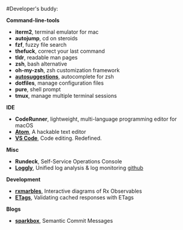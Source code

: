 #Developer's buddy: 

**Command-line-tools**

- **iterm2**, terminal emulator for mac
- **autojump**, cd on steroids
- **fzf**, fuzzy file search
- **thefuck**, correct your last command
- **tldr**, readable man pages
- **zsh**, bash alternative
- **oh-my-zsh**, zsh customization framework
- [**autosuggestions**](https://github.com/zsh-users/zsh-autosuggestions), autocomplete for zsh
- **dotfiles**, manage configuration files
- **pure**, shell prompt
- **tmux**, manage multiple terminal sessions

**IDE**

- **CodeRunner**, lightweight, multi-language programming editor for macOS
- [**Atom**](https://atom.io/), A hackable text editor
- [**VS Code**](https://code.visualstudio.com/), Code editing. Redefined.

**Misc**

- **Rundeck**, Self-Service Operations Console
- [**Loggly**](https://www.loggly.com/), Unified log analysis & log monitoring [github](https://github.com/melke/LogglyLogger-CocoaLumberjack)

**Development**

- [**rxmarbles**](https://rxmarbles.com/), Interactive diagrams of Rx Observables
- [**ETags**](https://developers.google.com/web/fundamentals/performance/optimizing-content-efficiency/http-caching), Validating cached responses with ETags


**Blogs**

- [**sparkbox**](https://seesparkbox.com/foundry/semantic_commit_messages), Semantic Commit Messages
